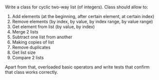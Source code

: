 Write a class for cyclic two-way list (of integers).
Class should allow to:
1. Add elements (at the beginning, after certain element, at certain index)
2. Remove elements (by index, by value, by index range, by value range)
3. Get element from list (by value, by index)
4. Merge 2 lists
5. Subtract one list from another
6. Making copies of list
7. Remove duplicates
8. Get list size
9. Compare 2 lists

Apart from that, overloaded basic operators and write tests that confirm that class works correctly.
